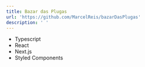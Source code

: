 ```yaml
---
title: Bazar das Plugas
url: 'https://github.com/MarcelReis/bazarDasPlugas'
description: ' '
---
```

* Typescript 
* React
* Next.js
* Styled Components
